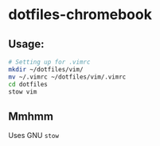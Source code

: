 # dotfiles-chromebook

## Usage:

```bash
# Setting up for .vimrc
mkdir ~/dotfiles/vim/
mv ~/.vimrc ~/dotfiles/vim/.vimrc
cd dotfiles
stow vim
```

## Mmhmm
Uses GNU `stow`
